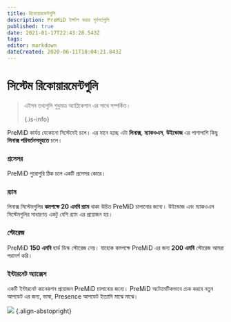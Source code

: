 ```yaml
---
title: রিকোয়ারমেন্টগুলি
description: PreMiD ইন্সটল করার পূর্বশর্তগুলি
published: true
date: 2021-01-17T22:43:28.543Z
tags:
editor: markdown
dateCreated: 2020-06-11T18:04:21.843Z
---
```


# সিস্টেম রিকোয়ারমেন্টগুলি

> এইসব তথ্যগুলি শুধুমাত্র অ্যাপ্লিকেশান এর সাথে সম্পর্কিত। 
> 
> {.is-info}

PreMiD কার্যত যেকোনো সিস্টেমেই চলে। এর মানে হচ্ছে এটা **লিনাক্স**, **ম্যাকওএস**, **উইন্ডোজ** এর পাশাপাশি কিছু **লিনাক্স পরিবর্তনসমূহতে** চলে।

### প্রসেসর
PreMiD পুরোপুরি ঠিক চলে একটি প্রসেসর কোরে।

### র‍্যাম
লিনাক্স সিস্টেমগুলির **কমপক্ষে 20 এমবি র‍্যাম** থাকা উচিত PreMiD চালানোর জন্যে। উইন্ডোজ এবং ম্যাকওএস সিস্টেমগুলির সাধারণত একটু বেশি র‍্যাম এর প্রয়োজন হয়।

### স্টোরেজ
PreMiD **150 এমবি** হার্ড ডিস্ক স্টোরেজ নেয়। যাহোক কমপক্ষে PreMiD এর জন্য **200 এমবি** স্টোরেজ আমরা পরামর্শ করি।

### ইন্টারনেট অ্যাক্সেস
একটি ইন্টারনেট কানেকশন প্রয়োজন PreMiD চালানোর জন্যে। PreMiD অটোমেটিকভাবে চেক করবে নতুন আপডেট এর জন্য, ভাষা, Presence আপডেট ইত্যাদি মাঝে মাঝে।

![](https://a.icons8.com/ViUXyjOj/f4tFww/svg.svg) {.align-abstopright}